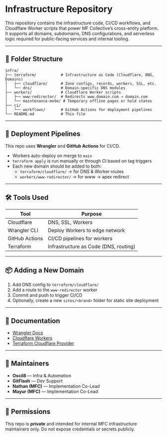 # Infrastructure Repository

This repository contains the infrastructure code, CI/CD workflows, and Cloudflare Worker scripts that power MF Collective’s cross-entity platform. It supports all domains, subdomains, DNS configurations, and serverless logic required for public-facing services and internal tooling.

---

## 📁 Folder Structure

```plaintext
infra/
├── terraform/           # Infrastructure as Code (Cloudflare, DNS, Domains)
│   ├── cloudflare/      # Zone configs, records, workers, SSL, etc.
│   └── dns/             # Domain-specific DNS modules
├── workers/             # Cloudflare Worker scripts
│   ├── www-redirector/  # Redirects www.domain.com → domain.com
│   └── maintenance-mode/ # Temporary offline pages or hold states
├── ci/
│   └── workflows/       # GitHub Actions for deployment pipelines
└── README.md            # This file
```

---

## 🚀 Deployment Pipelines

This repo uses **Wrangler** and **GitHub Actions** for CI/CD.

- Workers auto-deploy on merge to `main`
- `terraform apply` is run manually or through CI based on tag triggers
- Each new domain should be added to both:
  - `terraform/cloudflare/` → for DNS & Worker routes
  - `workers/www-redirector/` → for www → apex redirect

---

## 🛠️ Tools Used

| Tool         | Purpose                         |
|--------------|---------------------------------|
| Cloudflare   | DNS, SSL, Workers               |
| Wrangler CLI | Deploy Workers to edge network  |
| GitHub Actions | CI/CD pipelines for workers   |
| Terraform    | Infrastructure as Code (DNS, routing) |

---

## 📦 Adding a New Domain

1. Add DNS config to `terraform/cloudflare/`
2. Add a route to the `www-redirector` worker
3. Commit and push to trigger CI/CD
4. Optionally, create a new `sites/<brand>` folder for static site deployment

---

## 📄 Documentation

- [Wrangler Docs](https://developers.cloudflare.com/workers/wrangler/)
- [Cloudflare Workers](https://developers.cloudflare.com/workers/)
- [Terraform Cloudflare Provider](https://registry.terraform.io/providers/cloudflare/cloudflare/latest)

---

## 🧠 Maintainers

- **Oscil8** — Infra & Automation
- **GitFlash** — Dev Support
- **Nathan (MFC)** — Implementation Co-Lead
- **Mayur (MFC)** — Implementation Co-Lead

---

## 🔐 Permissions

This repo is **private** and intended for internal MFC infrastructure maintainers only. Do not expose credentials or secrets publicly.